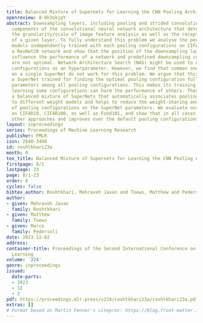 ```yaml
---
title: Balanced Mixture of Supernets for Learning the CNN Pooling Architecture
openreview: 8-8k3okjpY
abstract: Downsampling layers, including pooling and strided convolutions, are crucial
  components of the convolutional neural network architecture that determine both
  the granularity/scale of image feature analysis as well as the receptive field size
  of a given layer. To fully understand this problem we analyse the performance of
  models independently trained with each pooling configurations on CIFAR10, using
  a ResNet20 network and show that the position of the downsampling layers can highly
  influence the performance of a network and predefined downsampling configurations
  are not optimal. Network Architecture Search (NAS) might be used to optimize downsampling
  configurations as an hyperparameter. However, we find that common one-shot NAS based
  on a single SuperNet do not work for this problem. We argue that this is because
  a SuperNet trained for finding the optimal pooling configuration fully shares its
  parameters among all pooling configurations. This makes its training hard because
  learning some configurations can harm the performance of others. Therefore, we propose
  a balanced mixture of SuperNets that automatically associates pooling configurations
  to different weight models and helps to reduce the weight-sharing and interinfluence
  of pooling configurations on the SuperNet parameters. We evaluate our proposed approach
  on CIFAR10, CIFAR100, as well as Food101, and show that in all cases our model outperforms
  other approaches and improves over the default pooling configurations.
layout: inproceedings
series: Proceedings of Machine Learning Research
publisher: PMLR
issn: 2640-3498
id: roshtkhari23a
month: 0
tex_title: Balanced Mixture of Supernets for Learning the CNN Pooling Architecture
firstpage: 8/1
lastpage: 23
page: 8/1-23
order: 8
cycles: false
bibtex_author: Roshtkhari, Mehraveh Javan and Toews, Matthew and Pedersoli, Marco
author:
- given: Mehraveh Javan
  family: Roshtkhari
- given: Matthew
  family: Toews
- given: Marco
  family: Pedersoli
date: 2023-12-02
address:
container-title: Proceedings of the Second International Conference on Automated Machine
  Learning
volume: '224'
genre: inproceedings
issued:
  date-parts:
  - 2023
  - 12
  - 2
pdf: https://proceedings.mlr.press/v224/roshtkhari23a/roshtkhari23a.pdf
extras: []
# Format based on Martin Fenner's citeproc: https://blog.front-matter.io/posts/citeproc-yaml-for-bibliographies/
---
```

